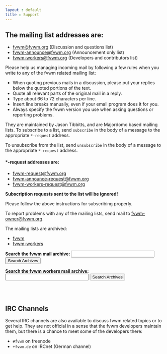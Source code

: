 ```yaml
---
layout : default
title : Support
---
```


## <a name="lists"></a>The mailing list addresses are:
  + [fvwm@fvwm.org](mailto:fvwm@fvwm.org) (Discussion and questions list)
  + [fvwm-announce@fvwm.org](mailto:fvwm-announce@fvwm.org) (Announcement only list)
  + [fvwm-workers@fvwm.org](mailto:fvwm-workers@fvwm.org) (Developers and contributors list)


Please help us managing incoming mail by following a few rules
when you write to any of the fvwm related mailing list:
  + When quoting previous mails in a discussion, please put
    your replies below the quoted portions of the text.
  + Quote all relevant parts of the original mail in a
    reply.
  + Type about 66 to 72 characters per line.
  + Insert line breaks manually, even if your email program
    does it for you.
  + Always specify the fvwm version you use when asking
    questions or reporting problems.

They are maintained by Jason Tibbitts, and are Majordomo based mailing
lists.  To subscribe to a list, send `subscribe`
in the body of a message to the appropriate `*-request`
address.

To unsubscribe from the list, send `unsubscribe` in the
body of a message to the appropriate `*-request` address.

####  *-request addresses are:
  + [fvwm-request@fvwm.org](mailto:fvwm-request@fvwm.org)
  + [fvwm-announce-request@fvwm.org](mailto:fvwm-announce-request@fvwm.org)
  + [fvwm-workers-request@fvwm.org](mailto:fvwm-workers-request@fvwm.org)

  **Subscription requests sent to the list will be ignored!**

  Please follow the above instructions for subscribing properly.

  To report problems with any of the mailing lists, send mail to
  <a href="mailto:fvwm-owner@fvwm.org">fvwm-owner@fvwm.org</a>.
  
  The mailing lists are archived:

   + [fvwm](http://www.mail-archive.com/fvwm@lists.math.uh.edu/)
   + [fvwm-workers](http://www.mail-archive.com/fvwm-workers@lists.math.uh.edu/)

  <form method="GET" action="http://www.mail-archive.com/search">
  <b>Search the fvwm mail archive: </b>
    <input type="text" value="" name="q" size="30">
    <input type="hidden" name="num" value="100">
    <input type="hidden" name="l" value="fvwm@lists.math.uh.edu">
    <input type="submit" name="btnG" value="Search Archives">
  </form>

  <form method="GET" action="http://www.mail-archive.com/search">
  <b>Search the fvwm workers mail archive: </b>
    <input type="text" value="" name="q" size="30">
    <input type="hidden" name="num" value="100">
    <input type="hidden" name="l" value="fvwm-workers@lists.math.uh.edu">
    <input type="submit" name="btnG" value="Search Archives">
  </form>
<br><br>

## <a name="irc"></a>IRC Channels

Several IRC channels are also available to discuss fvwm related
topics or to get help.  They are not official in a sense that the
fvwm developers maintain them, but there is a chance to meet some
of the developers there:

  + `#fvwm` on freenode
  + `+fvwm.de` on IRCnet (German channel)


